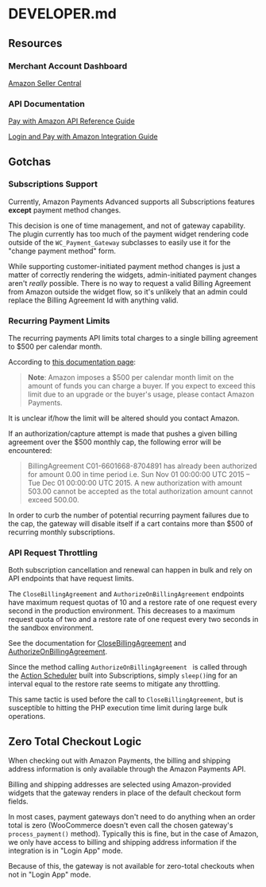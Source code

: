 # DEVELOPER.md

## Resources

### Merchant Account Dashboard

[Amazon Seller Central](https://sellercentral.amazon.com/gp/homepage.html)

### API Documentation

[Pay with Amazon API Reference Guide](https://payments.amazon.com/documentation/apireference/201751630#201751630)

[Login and Pay with Amazon Integration Guide](https://payments.amazon.com/documentation/lpwa/201749840#201749840)

## Gotchas

### Subscriptions Support

Currently, Amazon Payments Advanced supports all Subscriptions features **except** payment method changes.

This decision is one of time management, and not of gateway capability. The plugin currently has too much of the payment widget rendering code outside of the `WC_Payment_Gateway` subclasses to easily use it for the "change payment method" form.

While supporting customer-initiated payment method changes is just a matter of correctly rendering the widgets, admin-initiated payment changes aren't _really_ possible. There is no way to request a valid Billing Agreement from Amazon outside the widget flow, so it's unlikely that an admin could replace the Billing Agreement Id with anything valid.

### Recurring Payment Limits

The recurring payments API limits total charges to a single billing agreement to $500 per calendar month.

According to [this documentation page](https://payments.amazon.com/documentation/automatic/201752090#201757640):

> **Note**: Amazon imposes a $500 per calendar month limit on the amount of funds you can charge a buyer. If you expect to exceed this limit due to an upgrade or the buyer's usage, please contact Amazon Payments.

It is unclear if/how the limit will be altered should you contact Amazon.

If an authorization/capture attempt is made that pushes a given billing agreement over the $500 monthly cap, the following error will be encountered:

> BillingAgreement C01-6601668-8704891 has already been authorized for amount 0.00 in time period i.e. Sun Nov 01 00:00:00 UTC 2015 – Tue Dec 01 00:00:00 UTC 2015. A new authorization with amount 503.00 cannot be accepted as the total authorization amount cannot exceed 500.00.

In order to curb the number of potential recurring payment failures due to the cap, the gateway will disable itself if a cart contains more than $500 of recurring monthly subscriptions.

### API Request Throttling

Both subscription cancellation and renewal can happen in bulk and rely on API endpoints that have request limits.

The `CloseBillingAgreement` and `AuthorizeOnBillingAgreement` endpoints have maximum request quotas of 10 and a restore rate of one request every second in the production environment. This decreases to a maximum request quota of two and a restore rate of one request every two seconds in the sandbox environment.

See the documentation for [CloseBillingAgreement](https://payments.amazon.com/documentation/apireference/201752660#201751950) and [AuthorizeOnBillingAgreement](https://payments.amazon.com/documentation/apireference/201752660#201751940).

Since the method calling `AuthorizeOnBillingAgreement ` is called through the [Action Scheduler](https://github.com/Prospress/action-scheduler) built into Subscriptions, simply `sleep()`ing for an interval equal to the restore rate seems to mitigate any throttling.

This same tactic is used before the call to `CloseBillingAgreement`, but is susceptible to hitting the PHP execution time limit during large bulk operations.

## Zero Total Checkout Logic

When checking out with Amazon Payments, the billing and shipping address information is only available through the Amazon Payments API.

Billing and shipping addresses are selected using Amazon-provided widgets that the gateway renders in place of the default checkout form fields.

In most cases, payment gateways don't need to do anything when an order total is zero (WooCommerce doesn't even call the chosen gateway's `process_payment()` method). Typically this is fine, but in the case of Amazon, we only have access to billing and shipping address information if the integration is in "Login App" mode.

Because of this, the gateway is not available for zero-total checkouts when not in "Login App" mode.